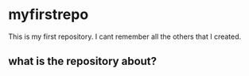 # myfirstrepo
This is my first repository. I cant remember all the others that I created.

## what is the repository about? 
